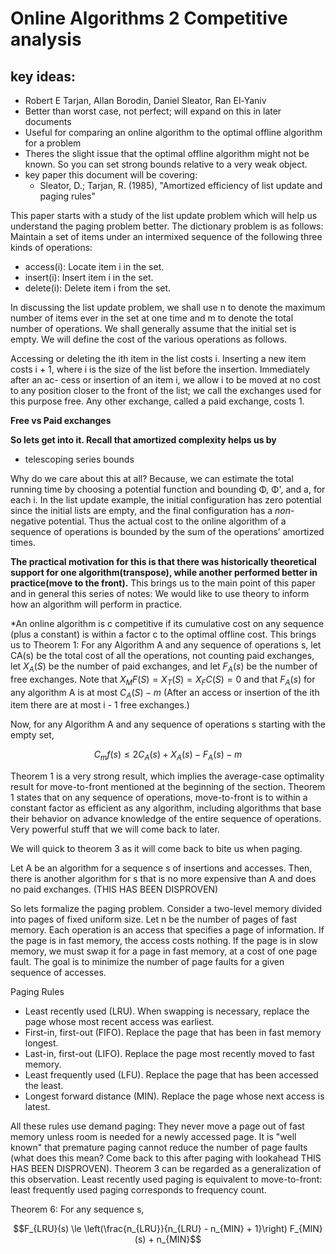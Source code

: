 # Online Algorithms 2 Competitive analysis

## key ideas:
-  Robert E Tarjan, Allan Borodin, Daniel Sleator, Ran El-Yaniv
- Better than worst case, not perfect; will expand on this in later documents
- Useful for comparing an online algorithm to the optimal offline algorithm for a problem
- Theres the slight issue that the optimal offline algorithm might not be known. So you can set strong bounds relative to a very weak object.
- key paper this document will be covering:
    - Sleator, D.; Tarjan, R. (1985), "Amortized efficiency of list update and paging rules"

This paper starts with a study of the list update problem which will help us understand the paging problem better. The dictionary problem is as follows: Maintain a set of items under an intermixed sequence of the following three kinds of operations: 
- access(i): Locate item i in the set. 
- insert(i): Insert item i in the set. 
- delete(i): Delete item i from the set.

In discussing the list update problem, we shall use n to denote the maximum number of items ever in the set at one time and m to denote the total number of operations. We shall generally assume that the initial set is empty. We will define the cost of the various operations as follows.

Accessing or deleting the ith item in the list costs i. Inserting a new item costs i + 1, where i is the size of the list before the insertion. Immediately after an ac- cess or insertion of an item i, we allow i to be moved at no cost to any position closer to the front of the list; we call the exchanges used for this purpose free. Any other exchange, called a paid exchange, costs 1. 

**Free vs Paid exchanges**

**So lets get into it. Recall that amortized complexity helps us by**
- telescoping series bounds

Why do we care about this at all? Because, we can estimate the total running time by choosing a potential function and bounding Φ, Φ', and a, for each i. In the list update example, the initial configuration has zero potential since the initial lists are empty, and the final configuration has a *non*-negative potential. Thus the actual cost to the online algorithm of a sequence of operations is bounded by the sum of the operations’ amortized times. 

**The practical motivation for this is that there was historically theoretical support for one algorithm(transpose), while another performed better in practice(move to the front).** This brings us to the main point of this paper and in general this series of notes: We would like to use theory to inform how an algorithm will perform in practice. 


*An online algorithm is c competitive if its cumulative cost on any sequence (plus a constant) is within a factor c to the optimal offline cost. This brings us to Theorem 1:
For any Algorithm A and any sequence of operations s, let CA(s) be the total cost of all the operations, not counting paid exchanges, let $X_A(S)$ be the number of paid exchanges, and let $F_A(s)$ be the number of free exchanges. Note that $X_MF(S) = X_T(S) = X_FC(S) = 0$ and that $F_A(s)$ for any algorithm A is at most $C_A(S) - m$ (After an access or insertion of the ith item there are at most i - 1 free exchanges.) 

Now, for any Algorithm A and any sequence of operations s starting with the empty set,

$$ C_mf(s) \leq 2C_A(s) + X_A(s) - F_A(s) - m$$

Theorem 1 is a very strong result, which implies the average-case optimality result for move-to-front mentioned at the beginning of the section. Theorem 1 states that on any sequence of operations, move-to-front is to within a constant factor as efficient as any algorithm, including algorithms that base their behavior on advance knowledge of the entire sequence of operations. Very powerful stuff that we will come back to later.

We will quick to theorem 3 as it will come back to bite us when paging. 

Let A be an algorithm for a sequence s of insertions and accesses. Then, there is another algorithm for s that is no more expensive than A and does no paid exchanges. (THIS HAS BEEN DISPROVEN)


So lets formalize the paging problem.
Consider a two-level memory divided into pages of fixed uniform size. Let n be the number of pages of fast memory. Each operation is an access that specifies a page of information. If the page is in fast memory, the access costs nothing. If the page is in slow memory, we must swap it for a page in fast memory, at a cost of one page fault. The goal is to minimize the number of page faults for a given sequence of accesses.

Paging Rules

- Least recently used (LRU). When swapping is necessary, replace the page whose most recent access was earliest.
- First-in, first-out (FIFO). Replace the page that has been in fast memory longest. 
- Last-in, first-out (LIFO). Replace the page most recently moved to fast memory. 
- Least frequently used (LFU). Replace the page that has been accessed the least.
- Longest forward distance (MIN). Replace the page whose next access is latest. 

All these rules use demand paging: They never move a page out of fast memory unless room is needed for a newly accessed page. It is "well known" that premature paging cannot reduce the number of page faults (what does this mean? Come back to this after paging with lookahead THIS HAS BEEN DISPROVEN). Theorem 3 can be regarded as a generalization of this observation. Least recently used paging is equivalent to move-to-front: least frequently used paging corresponds to frequency count. 


Theorem 6: For any sequence s,

$$F_{LRU}(s) \le \left(\frac{n_{LRU}}{n_{LRU} - n_{MIN} + 1}\right) F_{MIN}(s) + n_{MIN}$$




